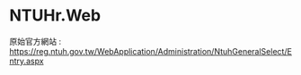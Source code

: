 # NTUHr.Web

原始官方網站 : https://reg.ntuh.gov.tw/WebApplication/Administration/NtuhGeneralSelect/Entry.aspx

